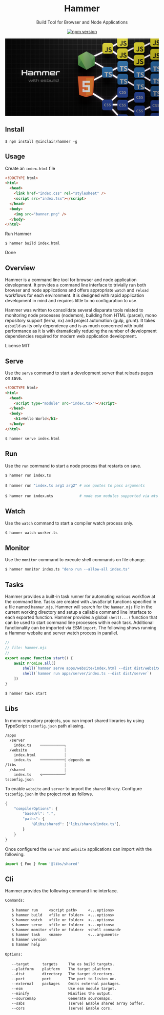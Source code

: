 <div align='center'>

<h1>Hammer</h1>

<p>Build Tool for Browser and Node Applications</p>

[![npm version](https://badge.fury.io/js/%40sinclair%2Fhammer.svg)](https://badge.fury.io/js/%40sinclair%2Fhammer)

<img src="doc/hammer.png" />

</div>

## Install

```shell
$ npm install @sinclair/hammer -g
```

## Usage

Create an `index.html` file
```html
<!DOCTYPE html>
<html>
  <head>
    <link href="index.css" rel="stylesheet" />
    <script src="index.tsx"></script>
  </head>
  <body>
    <img src="banner.png" />
  </body>
</html>
```
Run Hammer
```shell
$ hammer build index.html
```
Done

## Overview

Hammer is a command line tool for browser and node application development. It provides a command line interface to trivially run both browser and node applications and offers appropriate `watch` and `reload` workflows for each environment. It is designed with rapid application development in mind and requires little to no configuration to use.

Hammer was written to consolidate several disparate tools related to monitoring node processes (nodemon), building from HTML (parcel), mono repository support (lerna, nx) and project automation (gulp, grunt). It takes `esbuild` as its only dependency and is as much concerned with build performance as it is with dramatically reducing the number of development dependencies required for modern web application development.

License MIT

## Serve

Use the `serve` command to start a development server that reloads pages on save.

```html
<!DOCTYPE html>
<html>
  <head>
    <script type="module" src="index.tsx"></script>
  </head>
  <body>
    <h1>Hello World</h1>
  </body>
</html>
```
```bash
$ hammer serve index.html
```

## Run

Use the `run` command to start a node process that restarts on save.

```bash
$ hammer run index.ts

$ hammer run "index.ts arg1 arg2" # use quotes to pass arguments

$ hammer run index.mts            # node esm modules supported via mts
```

## Watch

Use the `watch` command to start a compiler watch process only.

```bash
$ hammer watch worker.ts
```

## Monitor

Use the `monitor` command to execute shell commands on file change.

```bash
$ hammer monitor index.ts "deno run --allow-all index.ts"
```

## Tasks

Hammer provides a built-in task runner for automating various workflow at the command line. Tasks are created with JavaScript functions specified in a file named `hammer.mjs`. Hammer will search for the `hammer.mjs` file in the current working directory and setup a callable command line interface to each exported function. Hammer provides a global `shell(...)` function that can be used to start command line processes within each task. Additional functionality can be imported via ESM `import`. The following shows running a Hammer website and server watch process in parallel.

```typescript
//
// file: hammer.mjs
//
export async function start() {
    await Promise.all([
        shell(`hammer serve apps/website/index.html --dist dist/website`),
        shell(`hammer run apps/server/index.ts --dist dist/server`)
    ])
}
```
```bash
$ hammer task start
```

## Libs

In mono repository projects, you can import shared libraries by using TypeScript `tsconfig.json` path aliasing.

```shell
/apps
  /server
    index.ts    ───────────┐
  /website                 │
    index.html             │
    index.ts    ───────────┤ depends on
/libs                      │
  /shared                  │
    index.ts    <──────────┘
tsconfig.json
```
To enable `website` and `server` to import the `shared` library. Configure `tsconfig.json` in the project root as follows.

```javascript
{
    "compilerOptions": {
        "baseUrl": ".",
        "paths": {
            "@libs/shared": ["libs/shared/index.ts"],
        }
    }
}
```

Once configured the `server` and `website` applications can import with the following.

```typescript
import { Foo } from '@libs/shared'
```

## Cli

Hammer provides the following command line interface.

```
Commands:

   $ hammer run     <script path>     <...options>
   $ hammer build   <file or folder>  <...options>
   $ hammer watch   <file or folder>  <...options>
   $ hammer serve   <file or folder>  <...options>
   $ hammer monitor <file or folder>  <shell command>
   $ hammer task    <name>            <...arguments>
   $ hammer version
   $ hammer help

Options:

   --target      targets     The es build targets.
   --platform    platform    The target platform.
   --dist        directory   The target directory.
   --port        port        The port to listen on.
   --external    packages    Omits external packages.
   --esm                     Use esm module target.
   --minify                  Minifies the output.
   --sourcemap               Generate sourcemaps.
   --sabs                    (serve) Enable shared array buffer.
   --cors                    (serve) Enable cors.
```
